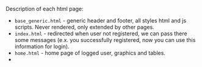 Description of each html page:

- ```base_generic.html``` - generic header and footer, all styles html and js scripts. Never rendered, only extended by
  other pages.
- ```index.html``` - redirected when user not registered, we can pass there some messages (e.x. you successfully
  registered, now you can use this information for login).
- ```home.html``` - home page of logged user, graphics and tables.
- 